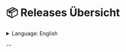 # 📦 **Releases Übersicht**
<details>
  <summary>Language: English</summary>

[🇬🇧 **English**](https://github.com/NestLegends/Creator-Server/blob/main/README.md)
[🇩🇪 **Deutsch**](german.md)

</details>

--
